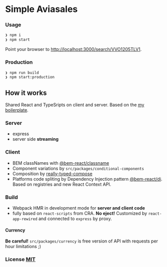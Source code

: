 # Simple Aviasales

### Usage

``` bash
❯ npm i
❯ npm start
```

Point your browser to [http://localhost:3000/search/VVO1205TLV1](http://localhost:3000/search/VVO1205TLV1).

### Production

``` bash
❯ npm run build
❯ npm start:production
```

## How it works

Shared React and TypeSripts on client and server. Based on the [my boilerplate](https://github.com/awinogradov/cra-ssr-boilerplate).

### Server

- express
- server side __streaming__

### Client

- BEM classNames with [@bem-react/classname](https://npms.io/search?q=%40bem-react%2Fclassname)
- Component variations by `src/packages/conditional-components`
- Composition by [really-typed-compose](https://npms.io/search?q=really-typed-compose)
- Platforms code spliting by Dependency Injection pattern [@bem-react/di](https://npms.io/search?q=%40bem-react%2Fdi). Based on registries and new React Context API.

### Build

- Webpack HMR in development mode for __server and client code__
- fully based on `react-scripts` from CRA. __No eject!__ Customized by `react-app-rewired` and connected to `express` by proxy.

#### Currency

__Be careful!__  `src/packages/currency` is free version of API with requests per hour limitations ;)

### License [MIT](LICENSE)
